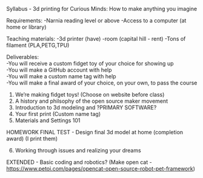 <p>Syllabus - 3d printing for Curious Minds: How to make anything you imagine

Requirements:
-Narnia reading level or above
-Access to a computer (at home or library)

Teaching materials:
-3d printer (have)
-room (capital hill - rent)
-Tons of filament (PLA,PETG,TPU)

Deliverables:<br>
-You will receive a custom fidget toy of your choice for showing up<br>
-You will make a GitHub account with help<br>
-You will make a custom name tag with help<br>
-You will make a final award of your choice, on your own, to pass the course<br>

1. We’re making fidget toys! (Choose on website before class)
2. A history and philsophy of the open source maker movement
3. Introduction to 3d modeling and ?PRIMARY SOFTWARE?
4. Your first print (Custom name tag)
5. Materials and Settings 101

HOMEWORK FINAL TEST - Design final 3d model at home (completion award)
(I print them)

6. Working through issues and realizing your dreams


EXTENDED - Basic coding and robotics?  (Make open cat - https://www.petoi.com/pages/opencat-open-source-robot-pet-framework)
</p>
